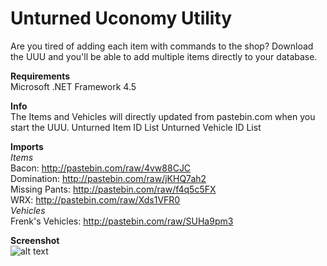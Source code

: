 # Unturned Uconomy Utility

Are you tired of adding each item with commands to the shop? Download the UUU and you'll be able to add multiple items directly to your database.


**Requirements**  
Microsoft .NET Framework 4.5


**Info**  
The Items and Vehicles will directly updated from pastebin.com when you start the UUU.
Unturned Item ID List
Unturned Vehicle ID List


**Imports**  
*Items*  
Bacon: http://pastebin.com/raw/4vw88CJC  
Domination: http://pastebin.com/raw/jKHQ7ah2  
Missing Pants: http://pastebin.com/raw/f4q5c5FX  
WRX: http://pastebin.com/raw/Xds1VFR0  
*Vehicles*  
Frenk's Vehicles: http://pastebin.com/raw/SUHa9pm3

**Screenshot**  
![alt text](https://www.freezzer.com/uuu.png "Unturned Uconomy Utility")
